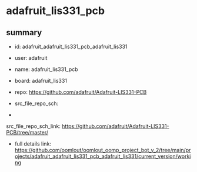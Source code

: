 # adafruit_lis331_pcb
 
## summary 
* id: adafruit_adafruit_lis331_pcb_adafruit_lis331
* user: adafruit
* name: adafruit_lis331_pcb
* board: adafruit_lis331
* repo: https://github.com/adafruit/Adafruit-LIS331-PCB



* src_file_repo_sch: 
*
 src_file_repo_sch_link: https://github.com/adafruit/Adafruit-LIS331-PCB/tree/master/
* full details link: https://github.com/oomlout/oomlout_oomp_project_bot_v_2/tree/main/projects/adafruit_adafruit_lis331_pcb_adafruit_lis331/current_version/working  






